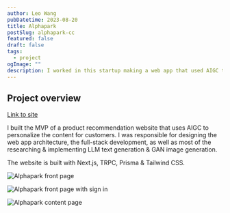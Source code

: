 ```yaml
---
author: Leo Wang
pubDatetime: 2023-08-20
title: Alphapark
postSlug: alphapark-cc
featured: false
draft: false
tags:
  - project
ogImage: ""
description: I worked in this startup making a web app that used AIGC to enhance online shopping experience.
---
```


## Project overview

[Link to site](https://alphapark.cc)

I built the MVP of a product recommendation website that uses AIGC to personalize the content for customers. I was responsible for designing the web app architecture, the full-stack development, as well as most of the researching & implementing LLM text generation & GAN image generation.

The website is built with Next.js, TRPC, Prisma & Tailwind CSS.

![Alphapark front page](https://res.cloudinary.com/leow/image/upload/v1696774388/blog/portfolio/l5iabzovn8c8v8p9fkdj.png)

![Alphapark front page with sign in](https://res.cloudinary.com/leow/image/upload/v1696774390/blog/portfolio/jlcymevaz0jg4myhpicb.png)

![Alphapark content page](https://res.cloudinary.com/leow/image/upload/v1696774393/blog/portfolio/rjoqu2vfudf3ccdvrlsm.png)
